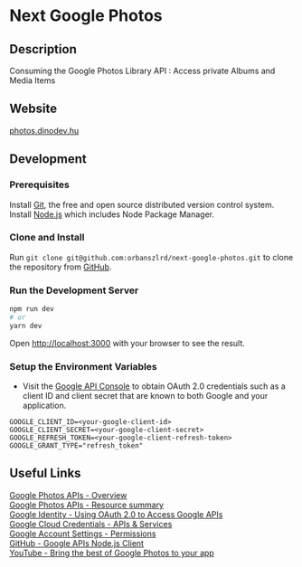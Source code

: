 # Next Google Photos

## Description

Consuming the Google Photos Library API : Access private Albums and Media Items

## Website

[photos.dinodev.hu](https://photos.dinodev.hu/)  

## Development

### Prerequisites

Install [Git](https://git-scm.com/book/en/v2/Getting-Started-Installing-Git), the free and open source distributed version control system.  
Install [Node.js](https://nodejs.org/) which includes Node Package Manager.  

### Clone and Install

Run `git clone git@github.com:orbanszlrd/next-google-photos.git` to clone the repository from [GitHub](https://github.com/orbanszlrd/next-google-photos).  

### Run the Development Server

```bash
npm run dev
# or
yarn dev
```

Open [http://localhost:3000](http://localhost:3000) with your browser to see the result.

### Setup the Environment Variables

- Visit the [Google API Console](https://console.cloud.google.com/) to obtain OAuth 2.0 credentials such as a client ID and client secret that are known to both Google and your application.

```log
GOOGLE_CLIENT_ID=<your-google-client-id>
GOOGLE_CLIENT_SECRET=<your-google-client-secret>
GOOGLE_REFRESH_TOKEN=<your-google-client-refresh-token>
GOOGLE_GRANT_TYPE="refresh_token"
```

## Useful Links

[Google Photos APIs - Overview](https://developers.google.com/photos/library/guides/overview)  
[Google Photos APIs - Resource summary](https://developers.google.com/photos/library/reference/rest)  
[Google Identity - Using OAuth 2.0 to Access Google APIs](https://developers.google.com/identity/protocols/oauth2)  
[Google Cloud Credentials - APIs & Services](https://console.cloud.google.com/apis/credentials)  
[Google Account Settings - Permissions](https://myaccount.google.com/permissions)  
[GitHub - Google APIs Node.js Client](https://github.com/googleapis/google-api-nodejs-client)  
[YouTube - Bring the best of Google Photos to your app](https://www.youtube.com/watch?v=KIFfibtzaEo&ab_channel=GoogleDevelopers)  
